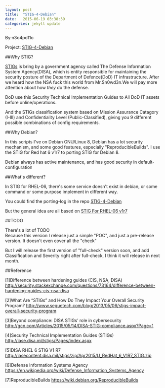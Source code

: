 ```yaml
---
layout: post
title:  "STIG-4-Debian"
date:   2015-06-19 03:38:39
categories: jekyll update
---
```

By:n3o4po11o

Project: [STIG-4-Debian](https://github.com/hardenedlinux/STIG-4-Debian)

##Why STIG?

[STIGs](http://iase.disa.mil/stigs/Pages/index.aspx) is bring by a government agency called The Defense Information
System Agency(DISA), which is entity responsible for maintaining the security
posture of the Department of Defence(DoD) IT infrastructure. After we heard 
how the NSA fuck this world from Mr.Sn0wd3n.We will pay more attention about
how *they* do the defense.   

DoD use this Security Technical Implementation Guides to All DoD IT assets before online/operations.

And the STIGs classification system based on Mission Assurance Catagory (I-III)
and Confidentiality Level (Public-Classified), giving you 9 different possible 
combinations of config requirements.    

##Why Debian?

In this scripts I've on Debian GNU/Linux 8, Debian has a lot security mechanism, and 
some good features, especially "ReproducibleBuilds". I use the STIG for Red hat
6 v1r7 to porting STIG for Debian 8.   

Debian always has active maintenance, and has good security in default-configuration   

##What's different?

In STIG for RHEL-06, there's some service doesn't exist in debian, or some command or
some purpose implement in different way.

You could find the porting-log in the repo [STIG-4-Debian](https://github.com/hardenedlinux/STIG-4-Debian)

But the general idea are all based on [STIG For RHEL-06 v1r7](http://iasecontent.disa.mil/stigs/zip/Apr2015/U_RedHat_6_V1R7_STIG.zip)

##TODO

There's a lot of TODO   
Because this version I release just a simple "POC", and just a pre-release version.
It doesn't even cover all the "check"

But I will release the first version of "full-check" version soon, and add Classification 
and Severity right after full-check, I think it will release in next month.


##Reference

[1]Difference between hardening guides (CIS, NSA, DISA)
http://security.stackexchange.com/questions/73164/difference-between-hardening-guides-cis-nsa-disa

[2]What Are “STIGs” and How Do They Impact Your Overall Security Program?
http://www.seguetech.com/blog/2013/05/06/stigs-impact-overall-security-program

[3]Beyond compliance: DISA STIGs’ role in cybersecurity
http://gcn.com/Articles/2015/05/14/DISA-STIG-compliance.aspx?Page=1

[4]Security Technical Implementation Guides (STIGs)
http://iase.disa.mil/stigs/Pages/index.aspx

[5]DISA RHEL 6 STIG V1 R7
http://iasecontent.disa.mil/stigs/zip/Apr2015/U_RedHat_6_V1R7_STIG.zip

[6]Defense Information Systems Agency
https://en.wikipedia.org/wiki/Defense_Information_Systems_Agency

[7]ReproducibleBuilds
https://wiki.debian.org/ReproducibleBuilds
